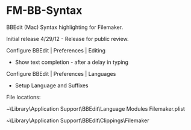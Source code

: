 FM-BB-Syntax
============

BBEdit (Mac) Syntax highlighting for Filemaker.

Initial release 4/29/12 - Release for public review.

Configure BBEdit | Preferences | Editing
  * Show text completion - after a delay in typing

Configure BBEdit | Preferences | Languages
  * Setup Language and Suffixes
  
File locations:

~\Library\Application Support\BBEdit\Language Modules
         Filemaker.plist

~\Library\Application Support\BBEdit\Clippings\Filemaker
         <all filemaker clippings files>

